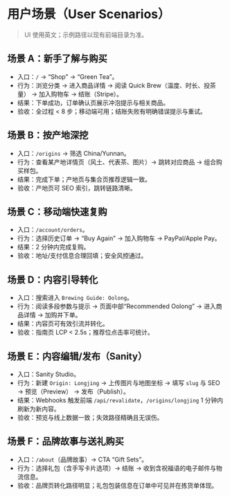 # 用户场景（User Scenarios）

> UI 使用英文；示例路径以现有前端目录为准。

## 场景 A：新手了解与购买
- 入口：`/` → “Shop” → “Green Tea”。
- 行为：浏览分类 → 进入商品详情 → 阅读 Quick Brew（温度、时长、投茶量） → 加入购物车 → 结账（Stripe）。
- 结果：下单成功，订单确认页展示冲泡提示与相关商品。
- 验收：全过程 < 8 步；移动端可用；结账失败有明确错误提示与重试。

## 场景 B：按产地深挖
- 入口：`/origins` → 筛选 China/Yunnan。
- 行为：查看某产地详情页（风土、代表茶、图片）→ 跳转对应商品 → 组合购买样包。
- 结果：完成下单；产地页与集合页推荐逻辑一致。
- 验收：产地页可 SEO 索引，跳转链路清晰。

## 场景 C：移动端快速复购
- 入口：`/account/orders`。
- 行为：选择历史订单 → “Buy Again” → 加入购物车 → PayPal/Apple Pay。
- 结果：2 分钟内完成复购。
- 验收：地址/支付信息合理回填；安全风控通过。

## 场景 D：内容引导转化
- 入口：搜索进入 `Brewing Guide: Oolong`。
- 行为：阅读多段参数与提示 → 页面中部“Recommended Oolong” → 进入商品详情 → 加购并下单。
- 结果：内容页可有效引流并转化。
- 验收：指南页 LCP < 2.5s；推荐位点击率可统计。

## 场景 E：内容编辑/发布（Sanity）
- 入口：Sanity Studio。
- 行为：新建 `Origin: Longjing` → 上传图片与地图坐标 → 填写 `slug` 与 SEO → 预览（Preview） → 发布（Publish）。
- 结果：Webhooks 触发前端 `/api/revalidate`，`/origins/longjing` 1 分钟内刷新为新内容。
- 验收：预览与线上数据一致；失效路径精确且无误伤。

## 场景 F：品牌故事与送礼购买
- 入口：`/about`（品牌故事）→ CTA “Gift Sets”。
- 行为：选择礼包（含手写卡片选项）→ 结账 → 收到含祝福语的电子邮件与物流信息。
- 验收：品牌页转化路径明显；礼包包装信息在订单中可见并在拣货单体现。
